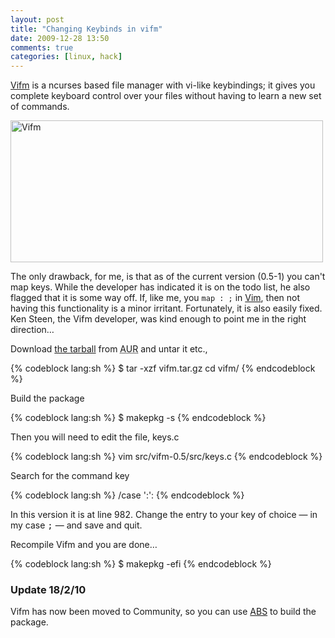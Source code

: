 ```yaml
---
layout: post
title: "Changing Keybinds in vifm"
date: 2009-12-28 13:50
comments: true
categories: [linux, hack]
---
```

[Vifm](http://vifm.sourceforge.net/) is a ncurses based file manager with vi-like
keybindings; it gives you complete keyboard control over your files without
having to learn a new set of commands.

<a href="http://www.flickr.com/photos/jasonwryan/4220632362/" title="Vifm by
jasonwryan, on Flickr" target="_blank"><img src="http://farm5.static.flickr.com/4039/4220632362_ea980811e1.jpg" width="500"
height="227" alt="Vifm"/></a>

The only drawback, for me, is that as of the current version (0.5-1) you
can't map keys. While the developer has indicated it is on the todo list,
he also flagged that it is some way off. If, like me, you `map : ;`
in [Vim](http://www.vim.org/), then not having this functionality is a minor
irritant. Fortunately, it is also easily fixed. Ken Steen, the Vifm developer,
was kind enough to point me in the right direction…

Download [the tarball](http://aur.archlinux.org/packages.php?ID=6011) from 
<acronym title="Arch User Repository">AUR</acronym> and untar it etc.,

{% codeblock lang:sh %}
$ tar -xzf vifm.tar.gz cd vifm/
{% endcodeblock %}

Build the package

{% codeblock lang:sh %}
$ makepkg -s
{% endcodeblock %}

Then you will need to edit the file, keys.c

{% codeblock lang:sh %}
vim src/vifm-0.5/src/keys.c
{% endcodeblock %}

Search for the command key

{% codeblock lang:sh %}
/case ':':
{% endcodeblock %}

In this version it is at line 982. Change the entry to your key of choice —
in my case <kbd>;</kbd> — and save and quit.

Recompile Vifm and you are done&#8230;

{% codeblock lang:sh %}
$ makepkg -efi
{% endcodeblock %}

### Update 18/2/10  
Vifm has now been moved to Community, so you can use
[ABS](http://wiki.archlinux.org/index.php/Arch_Build_System%22) to build the package.
